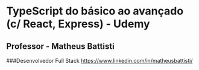 # TypeScript do básico ao avançado (c/ React, Express) - Udemy

## Professor - Matheus Battisti
###Desenvolvedor Full Stack
https://www.linkedin.com/in/matheusbattisti/

